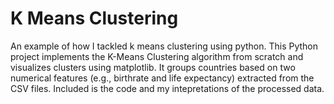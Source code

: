 # K Means Clustering

An example of how I tackled k means clustering using python. This Python project implements the K-Means Clustering algorithm from scratch and visualizes clusters using matplotlib. It groups countries based on two numerical features (e.g., birthrate and life expectancy) extracted from the CSV files. Included is the code and my intepretations of the processed data.
